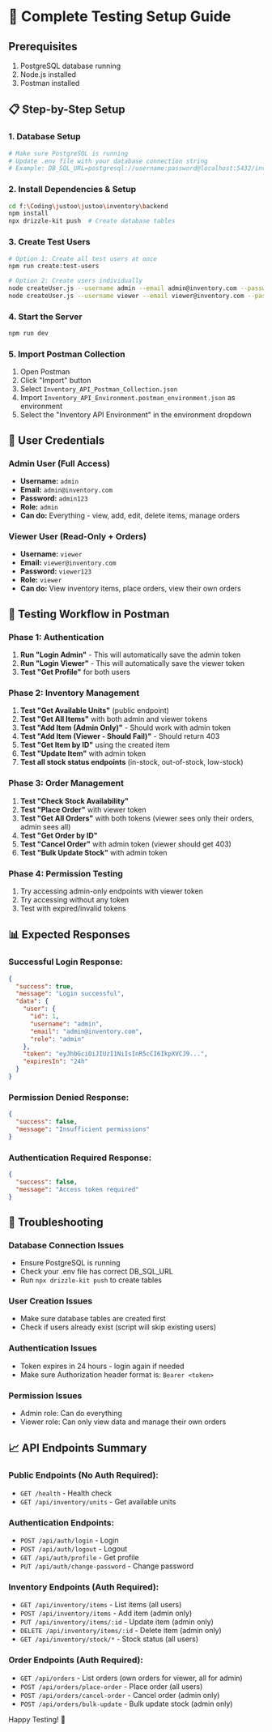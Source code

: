 # 🚀 Complete Testing Setup Guide

## Prerequisites

1. PostgreSQL database running
2. Node.js installed
3. Postman installed

## 📋 Step-by-Step Setup

### 1. Database Setup

```bash
# Make sure PostgreSQL is running
# Update .env file with your database connection string
# Example: DB_SQL_URL=postgresql://username:password@localhost:5432/inventory_db
```

### 2. Install Dependencies & Setup

```bash
cd f:\Coding\justoo\justoo\inventory\backend
npm install
npx drizzle-kit push  # Create database tables
```

### 3. Create Test Users

```bash
# Option 1: Create all test users at once
npm run create:test-users

# Option 2: Create users individually
node createUser.js --username admin --email admin@inventory.com --password admin123 --role admin
node createUser.js --username viewer --email viewer@inventory.com --password viewer123 --role viewer
```

### 4. Start the Server

```bash
npm run dev
```

### 5. Import Postman Collection

1. Open Postman
2. Click "Import" button
3. Select `Inventory_API_Postman_Collection.json`
4. Import `Inventory_API_Environment.postman_environment.json` as environment
5. Select the "Inventory API Environment" in the environment dropdown

## 🔐 User Credentials

### Admin User (Full Access)

- **Username:** `admin`
- **Email:** `admin@inventory.com`
- **Password:** `admin123`
- **Role:** `admin`
- **Can do:** Everything - view, add, edit, delete items, manage orders

### Viewer User (Read-Only + Orders)

- **Username:** `viewer`
- **Email:** `viewer@inventory.com`
- **Password:** `viewer123`
- **Role:** `viewer`
- **Can do:** View inventory items, place orders, view their own orders

## 🧪 Testing Workflow in Postman

### Phase 1: Authentication

1. **Run "Login Admin"** - This will automatically save the admin token
2. **Run "Login Viewer"** - This will automatically save the viewer token
3. **Test "Get Profile"** for both users

### Phase 2: Inventory Management

1. **Test "Get Available Units"** (public endpoint)
2. **Test "Get All Items"** with both admin and viewer tokens
3. **Test "Add Item (Admin Only)"** - Should work with admin token
4. **Test "Add Item (Viewer - Should Fail)"** - Should return 403
5. **Test "Get Item by ID"** using the created item
6. **Test "Update Item"** with admin token
7. **Test all stock status endpoints** (in-stock, out-of-stock, low-stock)

### Phase 3: Order Management

1. **Test "Check Stock Availability"**
2. **Test "Place Order"** with viewer token
3. **Test "Get All Orders"** with both tokens (viewer sees only their orders, admin sees all)
4. **Test "Get Order by ID"**
5. **Test "Cancel Order"** with admin token (viewer should get 403)
6. **Test "Bulk Update Stock"** with admin token

### Phase 4: Permission Testing

1. Try accessing admin-only endpoints with viewer token
2. Try accessing without any token
3. Test with expired/invalid tokens

## 📊 Expected Responses

### Successful Login Response:

```json
{
  "success": true,
  "message": "Login successful",
  "data": {
    "user": {
      "id": 1,
      "username": "admin",
      "email": "admin@inventory.com",
      "role": "admin"
    },
    "token": "eyJhbGciOiJIUzI1NiIsInR5cCI6IkpXVCJ9...",
    "expiresIn": "24h"
  }
}
```

### Permission Denied Response:

```json
{
  "success": false,
  "message": "Insufficient permissions"
}
```

### Authentication Required Response:

```json
{
  "success": false,
  "message": "Access token required"
}
```

## 🔧 Troubleshooting

### Database Connection Issues

- Ensure PostgreSQL is running
- Check your .env file has correct DB_SQL_URL
- Run `npx drizzle-kit push` to create tables

### User Creation Issues

- Make sure database tables are created first
- Check if users already exist (script will skip existing users)

### Authentication Issues

- Token expires in 24 hours - login again if needed
- Make sure Authorization header format is: `Bearer <token>`

### Permission Issues

- Admin role: Can do everything
- Viewer role: Can only view data and manage their own orders

## 📈 API Endpoints Summary

### Public Endpoints (No Auth Required):

- `GET /health` - Health check
- `GET /api/inventory/units` - Get available units

### Authentication Endpoints:

- `POST /api/auth/login` - Login
- `POST /api/auth/logout` - Logout
- `GET /api/auth/profile` - Get profile
- `PUT /api/auth/change-password` - Change password

### Inventory Endpoints (Auth Required):

- `GET /api/inventory/items` - List items (all users)
- `POST /api/inventory/items` - Add item (admin only)
- `PUT /api/inventory/items/:id` - Update item (admin only)
- `DELETE /api/inventory/items/:id` - Delete item (admin only)
- `GET /api/inventory/stock/*` - Stock status (all users)

### Order Endpoints (Auth Required):

- `GET /api/orders` - List orders (own orders for viewer, all for admin)
- `POST /api/orders/place-order` - Place order (all users)
- `POST /api/orders/cancel-order` - Cancel order (admin only)
- `POST /api/orders/bulk-update` - Bulk update stock (admin only)

Happy Testing! 🎉
